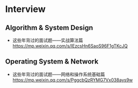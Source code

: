 # Interview

## Algorithm & System Design
- 这些年背过的面试题——实战算法篇 https://mp.weixin.qq.com/s/IEzcsHn6SaoS96F1gTKcJQ

## Operating System & Network
- 这些年背过的面试题——网络和操作系统基础篇 https://mp.weixin.qq.com/s/PggcbQzRYMG7Vx038ays9w
